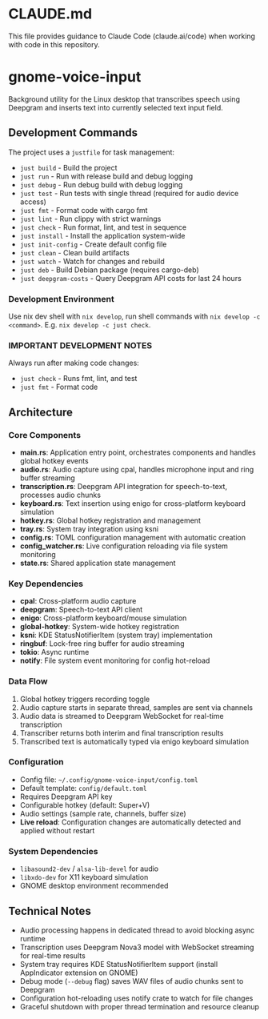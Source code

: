 # CLAUDE.md

This file provides guidance to Claude Code (claude.ai/code) when working with code in this repository.

# gnome-voice-input

Background utility for the Linux desktop that transcribes speech using Deepgram and inserts text into currently selected text input field.

## Development Commands

The project uses a `justfile` for task management:

- `just build` - Build the project
- `just run` - Run with release build and debug logging
- `just debug` - Run debug build with debug logging
- `just test` - Run tests with single thread (required for audio device access)
- `just fmt` - Format code with cargo fmt
- `just lint` - Run clippy with strict warnings
- `just check` - Run format, lint, and test in sequence
- `just install` - Install the application system-wide
- `just init-config` - Create default config file
- `just clean` - Clean build artifacts
- `just watch` - Watch for changes and rebuild
- `just deb` - Build Debian package (requires cargo-deb)
- `just deepgram-costs` - Query Deepgram API costs for last 24 hours

### Development Environment

Use nix dev shell with `nix develop`, run shell commands with `nix develop -c <command>`. E.g. `nix develop -c just check`.

### IMPORTANT DEVELOPMENT NOTES

Always run after making code changes:
- `just check` - Runs fmt, lint, and test
- `just fmt` - Format code

## Architecture

### Core Components

- **main.rs**: Application entry point, orchestrates components and handles global hotkey events
- **audio.rs**: Audio capture using cpal, handles microphone input and ring buffer streaming
- **transcription.rs**: Deepgram API integration for speech-to-text, processes audio chunks
- **keyboard.rs**: Text insertion using enigo for cross-platform keyboard simulation
- **hotkey.rs**: Global hotkey registration and management
- **tray.rs**: System tray integration using ksni
- **config.rs**: TOML configuration management with automatic creation
- **config_watcher.rs**: Live configuration reloading via file system monitoring
- **state.rs**: Shared application state management

### Key Dependencies

- **cpal**: Cross-platform audio capture
- **deepgram**: Speech-to-text API client
- **enigo**: Cross-platform keyboard/mouse simulation
- **global-hotkey**: System-wide hotkey registration
- **ksni**: KDE StatusNotifierItem (system tray) implementation
- **ringbuf**: Lock-free ring buffer for audio streaming
- **tokio**: Async runtime
- **notify**: File system event monitoring for config hot-reload

### Data Flow

1. Global hotkey triggers recording toggle
2. Audio capture starts in separate thread, samples are sent via channels
3. Audio data is streamed to Deepgram WebSocket for real-time transcription
4. Transcriber returns both interim and final transcription results
5. Transcribed text is automatically typed via enigo keyboard simulation

### Configuration

- Config file: `~/.config/gnome-voice-input/config.toml`
- Default template: `config/default.toml`
- Requires Deepgram API key
- Configurable hotkey (default: Super+V)
- Audio settings (sample rate, channels, buffer size)
- **Live reload**: Configuration changes are automatically detected and applied without restart

### System Dependencies

- `libasound2-dev` / `alsa-lib-devel` for audio
- `libxdo-dev` for X11 keyboard simulation
- GNOME desktop environment recommended

## Technical Notes

- Audio processing happens in dedicated thread to avoid blocking async runtime
- Transcription uses Deepgram Nova3 model with WebSocket streaming for real-time results
- System tray requires KDE StatusNotifierItem support (install AppIndicator extension on GNOME)
- Debug mode (`--debug` flag) saves WAV files of audio chunks sent to Deepgram
- Configuration hot-reloading uses notify crate to watch for file changes
- Graceful shutdown with proper thread termination and resource cleanup
